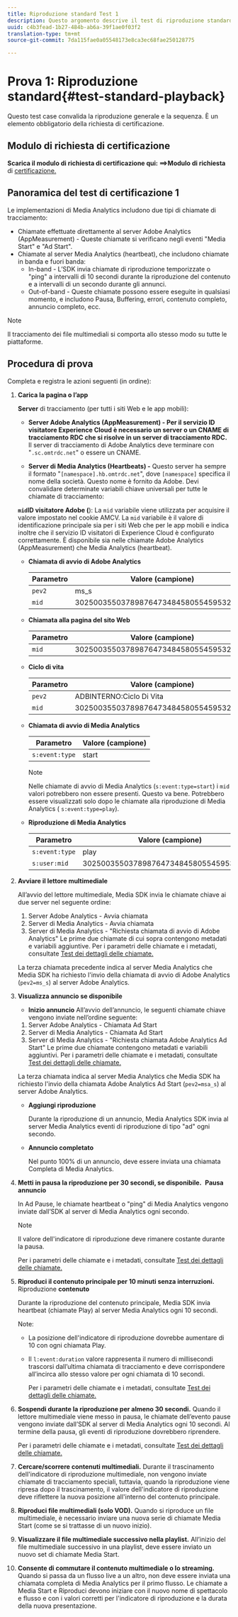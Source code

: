 ```yaml
---
title: Riproduzione standard Test 1
description: Questo argomento descrive il test di riproduzione standard utilizzato per la convalida.
uuid: c4b3fead-1b27-484b-ab6a-39f1ae0f03f2
translation-type: tm+mt
source-git-commit: 7da115fae0a05548173e8ca3ec68fae250128775

---
```



# Prova 1: Riproduzione standard{#test-standard-playback}

Questo test case convalida la riproduzione generale e la sequenza. È un elemento obbligatorio della richiesta di certificazione.

## Modulo di richiesta di certificazione

**Scarica il modulo di richiesta di certificazione qui: ==&gt;Modulo di richiesta** di [certificazione.](cert_req_form.docx)

## Panoramica del test di certificazione 1

Le implementazioni di Media Analytics includono due tipi di chiamate di tracciamento:
* Chiamate effettuate direttamente al server Adobe Analytics (AppMeasurement) - Queste chiamate si verificano negli eventi "Media Start" e "Ad Start".
* Chiamate al server Media Analytics (heartbeat), che includono chiamate in banda e fuori banda:
   * In-band - L’SDK invia chiamate di riproduzione temporizzate o "ping" a intervalli di 10 secondi durante la riproduzione del contenuto e a intervalli di un secondo durante gli annunci.
   * Out-of-band - Queste chiamate possono essere eseguite in qualsiasi momento, e includono Pausa, Buffering, errori, contenuto completo, annuncio completo, ecc.

>[!NOTE]
>Il tracciamento dei file multimediali si comporta allo stesso modo su tutte le piattaforme.

## Procedura di prova

Completa e registra le azioni seguenti (in ordine):

1. **Carica la pagina o l’app**

   **Server** di tracciamento (per tutti i siti Web e le app mobili):

   * **Server Adobe Analytics (AppMeasurement) - Per il servizio ID visitatore Experience Cloud è necessario un server o un CNAME di tracciamento RDC che si risolve in un server di tracciamento RDC.** Il server di tracciamento di Adobe Analytics deve terminare con "`.sc.omtrdc.net`" o essere un CNAME.

   * **Server di Media Analytics (Heartbeats) -** Questo server ha sempre il formato "`[namespace].hb.omtrdc.net`", dove `[namespace]` specifica il nome della società. Questo nome è fornito da Adobe.
   Devi convalidare determinate variabili chiave universali per tutte le chiamate di tracciamento:

   **`mid`ID visitatore Adobe (**): La `mid` variabile viene utilizzata per acquisire il valore impostato nel cookie AMCV. La `mid` variabile è il valore di identificazione principale sia per i siti Web che per le app mobili e indica inoltre che il servizio ID visitatori di Experience Cloud è configurato correttamente. È disponibile sia nelle chiamate Adobe Analytics (AppMeasurement) che Media Analytics (heartbeat).

   * **Chiamata di avvio di Adobe Analytics**

      | Parametro | Valore (campione) |
      |---|---|
      | `pev2` | ms_s |
      | `mid` | 30250035503789876473484580554595324209 |

   * **Chiamata alla pagina del sito Web**

      | Parametro | Valore (campione) |
      |---|---|
      | `mid` | 30250035503789876473484580554595324209 |

   * **Ciclo di vita**

      | Parametro | Valore (campione) |
      |---|---|
      | `pev2` | ADBINTERNO:Ciclo Di Vita |
      | `mid` | 30250035503789876473484580554595324209 |

   * **Chiamata di avvio di Media Analytics**

      | Parametro | Valore (campione) |
      |---|---|
      | `s:event:type` | start |

      >[!NOTE]
      >
      >Nelle chiamate di avvio di Media Analytics (`s:event:type=start`) i `mid` valori potrebbero non essere presenti. Questo va bene. Potrebbero essere visualizzati solo dopo le chiamate alla riproduzione di Media Analytics ( `s:event:type=play`).

   * **Riproduzione di Media Analytics**

      | Parametro | Valore (campione) |
      |---|---|
      | `s:event:type` | play |
      | `s:user:mid` | 30250035503789876473484580554595324209 |


1. **Avviare il lettore multimediale**

   All’avvio del lettore multimediale, Media SDK invia le chiamate chiave ai due server nel seguente ordine:

   1. Server Adobe Analytics - Avvia chiamata
   1. Server di Media Analytics - Avvia chiamata
   1. Server di Media Analytics - "Richiesta chiamata di avvio di Adobe Analytics"
   Le prime due chiamate di cui sopra contengono metadati e variabili aggiuntive. Per i parametri delle chiamate e i metadati, consultate [Test dei dettagli delle chiamate.](/help/sdk-implement/validation/test-call-details.md#start-the-media-player)

   La terza chiamata precedente indica al server Media Analytics che Media SDK ha richiesto l'invio della chiamata di avvio di Adobe Analytics (`pev2=ms_s`) al server Adobe Analytics.

1. **Visualizza annuncio se disponibile**

   * **Inizio annuncio**
   All’avvio dell’annuncio, le seguenti chiamate chiave vengono inviate nell’ordine seguente:

   1. Server Adobe Analytics - Chiamata Ad Start
   1. Server di Media Analytics - Chiamata Ad Start
   1. Server di Media Analytics - "Richiesta chiamata Adobe Analytics Ad Start"
   Le prime due chiamate contengono metadati e variabili aggiuntivi. Per i parametri delle chiamate e i metadati, consultate [Test dei dettagli delle chiamate.](/help/sdk-implement/validation/test-call-details.md#view-ad-playback)

   La terza chiamata indica al server Media Analytics che Media SDK ha richiesto l'invio della chiamata Adobe Analytics Ad Start (`pev2=msa_s`) al server Adobe Analytics.

   * **Aggiungi riproduzione**

      Durante la riproduzione di un annuncio, Media Analytics SDK invia al server Media Analytics eventi di riproduzione di tipo "ad" ogni secondo.

   * **Annuncio completato**

      Nel punto 100% di un annuncio, deve essere inviata una chiamata Completa di Media Analytics.



1. **Metti in pausa la riproduzione per 30 secondi, se disponibile.**  **Pausa annuncio**

   In Ad Pause, le chiamate heartbeat o "ping" di Media Analytics vengono inviate dall’SDK al server di Media Analytics ogni secondo.

   >[!NOTE]
   >
   >Il valore dell'indicatore di riproduzione deve rimanere costante durante la pausa.

   Per i parametri delle chiamate e i metadati, consultate [Test dei dettagli delle chiamate.](/help/sdk-implement/validation/test-call-details.md#ma-ad-pause-call)

1. **Riproduci il contenuto principale per 10 minuti senza interruzioni.**  Riproduzione **contenuto**

   Durante la riproduzione del contenuto principale, Media SDK invia heartbeat (chiamate Play) al server Media Analytics ogni 10 secondi.

   Note:

   * La posizione dell'indicatore di riproduzione dovrebbe aumentare di 10 con ogni chiamata Play.
   * Il `l:event:duration` valore rappresenta il numero di millisecondi trascorsi dall’ultima chiamata di tracciamento e deve corrispondere all’incirca allo stesso valore per ogni chiamata di 10 secondi.

      Per i parametri delle chiamate e i metadati, consultate [Test dei dettagli delle chiamate.](/help/sdk-implement/validation/test-call-details.md#play-main-content)

1. **Sospendi durante la riproduzione per almeno 30 secondi.** Quando il lettore multimediale viene messo in pausa, le chiamate dell’evento pause vengono inviate dall’SDK al server di Media Analytics ogni 10 secondi. Al termine della pausa, gli eventi di riproduzione dovrebbero riprendere.

   Per i parametri delle chiamate e i metadati, consultate [Test dei dettagli delle chiamate.](/help/sdk-implement/validation/test-call-details.md#pause-main-content)

1. **Cercare/scorrere contenuti multimediali.** Durante il trascinamento dell'indicatore di riproduzione multimediale, non vengono inviate chiamate di tracciamento speciali, tuttavia, quando la riproduzione viene ripresa dopo il trascinamento, il valore dell'indicatore di riproduzione deve riflettere la nuova posizione all'interno del contenuto principale.

1. **Riproduci file multimediali (solo VOD).** Quando si riproduce un file multimediale, è necessario inviare una nuova serie di chiamate Media Start (come se si trattasse di un nuovo inizio).

1. **Visualizzare il file multimediale successivo nella playlist.** All’inizio del file multimediale successivo in una playlist, deve essere inviato un nuovo set di chiamate Media Start.

1. **Consente di commutare il contenuto multimediale o lo streaming.** Quando si passa da un flusso live a un altro, non deve essere inviata una chiamata completa di Media Analytics per il primo flusso. Le chiamate a Media Start e Riproduci devono iniziare con il nuovo nome di spettacolo e flusso e con i valori corretti per l'indicatore di riproduzione e la durata della nuova presentazione.

